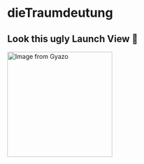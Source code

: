 # dieTraumdeutung

## Look this ugly Launch View 🤮
<img src="https://t.gyazo.com/teams/chai-jp/625dbdfc28be214bb61ee55f11330c10.gif" alt="Image from Gyazo" width="240"/>
